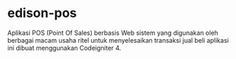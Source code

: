 # edison-pos
Aplikasi POS (Point Of Sales) berbasis Web sistem yang digunakan oleh berbagai macam usaha ritel untuk menyelesaikan transaksi jual beli aplikasi ini dibuat menggunakan Codeigniter 4.
